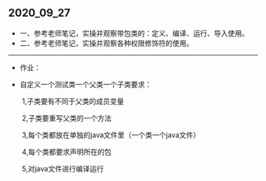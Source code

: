 ## 2020_09_27

- 一、参考老师笔记，实操并观察带包类的：定义、编译、运行、导入使用。
- 二、参考老师笔记，实操并观察各种权限修饰符的使用。

---

- 作业：
  
- 自定义一个测试类一个父类一个子类要求：
  
  ​	1,子类要有不同于父类的成员变量
  
  ​	2,子类要重写父类的一个方法

  ​	3,每个类都放在单独的java文件里（一个类一个java文件）
  
  ​	4,每个类都要求声明所在的包
  
  ​	5,对java文件进行编译运行
